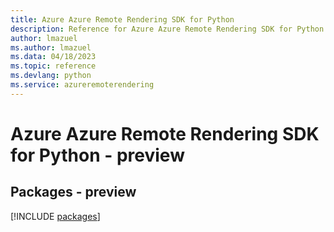 ```yaml
---
title: Azure Azure Remote Rendering SDK for Python
description: Reference for Azure Azure Remote Rendering SDK for Python
author: lmazuel
ms.author: lmazuel
ms.data: 04/18/2023
ms.topic: reference
ms.devlang: python
ms.service: azureremoterendering
---
```

# Azure Azure Remote Rendering SDK for Python - preview
## Packages - preview
[!INCLUDE [packages](azure-remote-rendering-index.md)]